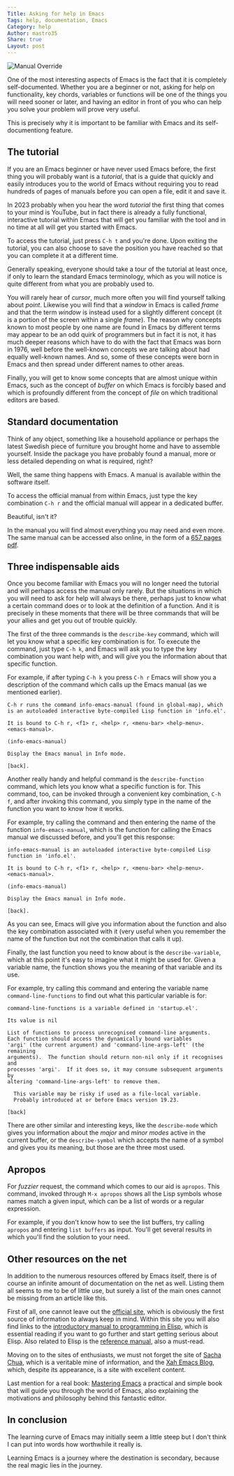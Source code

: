 ```yaml
---
Title: Asking for help in Emacs
Tags: help, documentation, Emacs
Category: help
Author: mastro35
Share: true
Layout: post
---
```


![Manual Override](https://imgs.xkcd.com/comics/manual_override.png)

One of the most interesting aspects of Emacs is the fact that it is completely self-documented. Whether you are a beginner or not, asking for help on functionality, key chords, variables or functions will be one of the things you will need sooner or later, and having an editor in front of you who can help you solve your problem will prove very useful. 

This is precisely why it is important to be familiar with Emacs and its self-documentiong feature.

## The tutorial

If you are an Emacs beginner or have never used Emacs before, the first thing you will probably want is a *tutorial*, that is a guide that quickly and easily introduces you to the world of Emacs without requiring you to read hundreds of pages of manuals before you can open a file, edit it and save it.

In 2023 probably when you hear the word *tutorial* the first thing that comes to your mind is YouTube, but in fact there is already a fully functional, interactive tutorial within Emacs that will get you familiar with the tool and in no time at all will get you started with Emacs.

To access the tutorial, just press `C-h t` and you're done. Upon exiting the tutorial, you can also choose to save the position you have reached so that you can complete it at a different time.

Generally speaking, everyone should take a tour of the tutorial at least once, if only to learn the standard Emacs terminology, which as you will notice is quite different from what you are probably used to. 

You will rarely hear of *cursor*, much more often you will find yourself talking about *point*. Likewise you will find that a *window* in Emacs is called *frame* and that the term *window* is instead used for a slightly different concept (it is a portion of the screen within a single *frame*). The reason why concepts known to most people by one name are found in Emacs by different terms may appear to be an odd quirk of programmers but in fact it is not, it has much deeper reasons which have to do with the fact that Emacs was born in 1976, well before the well-known concepts we are talking about had equally well-known names. And so, some of these concepts were born in Emacs and then spread under different names to other areas.

Finally, you will get to know some concepts that are almost unique within Emacs, such as the concept of *buffer* on which Emacs is forcibly based and which is profoundly different from the concept of *file* on which traditional editors are based. 

## Standard documentation

Think of any object, something like a household appliance or perhaps the latest Swedish piece of furniture you brought home and have to assemble yourself. Inside the package you have probably found a manual, more or less detailed depending on what is required, right?

Well, the same thing happens with Emacs. A manual is available within the software itself. 

To access the official manual from within Emacs, just type the key combination `C-h r` and the official manual will appear in a dedicated buffer.

Beautiful, isn't it?

In the manual you will find almost everything you may need and even more. The same manual can be accessed also online, in the form of a [657 pages pdf](https://www.gnu.org/software/emacs/manual/pdf/emacs.pdf).

## Three indispensable aids

Once you become familiar with Emacs you will no longer need the tutorial and will perhaps access the manual only rarely. But the situations in which you will need to ask for help will always be there, perhaps just to know what a certain command does or to look at the definition of a function. And it is precisely in these moments that there will be three commands that will be your allies and get you out of trouble quickly. 

The first of the three commands is the `describe-key` command, which will let you know what a specific key combination is for. To execute the command, just type `C-h k`, and Emacs will ask you to type the key combination you want help with, and will give you the information about that specific function. 

For example, if after typing `C-h k` you press `C-h r` Emacs will show you a description of the command which calls up the Emacs manual (as we mentioned earlier).

```
C-h r runs the command info-emacs-manual (found in global-map), which
is an autoloaded interactive byte-compiled Lisp function in 'info.el'.

It is bound to C-h r, <f1> r, <help> r, <menu-bar> <help-menu>.
<emacs-manual>.

(info-emacs-manual)

Display the Emacs manual in Info mode.

[back].
```

Another really handy and helpful command is the `describe-function` command, which lets you know what a specific function is for. This command, too, can be invoked through a convenient key combination, `C-h f`, and after invoking this command, you simply type in the name of the function you want to know how it works. 

For example, try calling the command and then entering the name of the function `info-emacs-manual`, which is the function for calling the Emacs manual we discussed before, and you'll get this response:

```
info-emacs-manual is an autoloaded interactive byte-compiled Lisp
function in 'info.el'.

It is bound to C-h r, <f1> r, <help> r, <menu-bar> <help-menu>.
<emacs-manual>.

(info-emacs-manual)

Display the Emacs manual in Info mode.

[back].

```

As you can see, Emacs will give you information about the function and also the key combination associated with it (very useful when you remember the name of the function but not the combination that calls it up).

Finally, the last function you need to know about is the `describe-variable`, which at this point it's easy to imagine what it might be used for. Given a variable name, the function shows you the meaning of that variable and its use.

For example, try calling this command and entering the variable name `command-line-functions` to find out what this particular variable is for:

```
command-line-functions is a variable defined in 'startup.el'.

Its value is nil

List of functions to process unrecognised command-line arguments.
Each function should access the dynamically bound variables
'argi' (the current argument) and 'command-line-args-left' (the remaining
arguments).  The function should return non-nil only if it recognises and
processes 'argi'.  If it does so, it may consume subsequent arguments by
altering 'command-line-args-left' to remove them.

  This variable may be risky if used as a file-local variable.
  Probably introduced at or before Emacs version 19.23.

[back]
```

There are other similar and interesting keys, like the `describe-mode` which gives you information about the *major* and *minor modes* active in the current buffer, or the `describe-symbol` which accepts the name of a symbol and gives you its meaning, but those are the three most used.

## Apropos

For *fuzzier* request, the command which comes to our aid is `apropos`. This command, invoked through `M-x apropos` shows all the Lisp symbols whose names match a given input, which can be a list of words or a regular expression. 

For example, if you don't know how to see the list buffers, try calling `apropos` and entering `list buffers` as input. You'll get several results in which you'll find the solution to your need.

## Other resources on the net

In addition to the numerous resources offered by Emacs itself, there is of course an infinite amount of documentation on the net as well. Listing them all seems to me to be of little use, but surely a list of the main ones cannot be missing from an article like this.

First of all, one cannot leave out the [official site](https://www.gnu.org/software/emacs/), which is obviously the first source of information to always keep in mind. Within this site you will also find links to the [introductory manual to programming in Elisp](https://www.gnu.org/software/emacs/manual/html_node/eintr/index.html), which is essential reading if you want to go further and start getting serious about Elisp. 
Also related to Elisp is the [reference manual](https://www.gnu.org/software/emacs/manual/html_node/elisp/index.html), also a must-read.

Moving on to the sites of enthusiasts, we must not forget the site of [Sacha Chua](https://sachachua.com/blog/), which is a veritable mine of information, and the [Xah Emacs Blog](http://xahlee.info/emacs/emacs/blog.html), which, despite its appearance, is a site with excellent content.

Last mention for a real book: [Mastering Emacs](https://www.masteringemacs.org_) a practical and simple book that will guide you through the world of Emacs, also explaining the motivations and philosophy behind this fantastic editor.

## In conclusion

The learning curve of Emacs may initially seem a little steep but I don't think I can put into words how worthwhile it really is. 

Learning Emacs is a journey where the destination is secondary, because the real magic lies in the journey.

